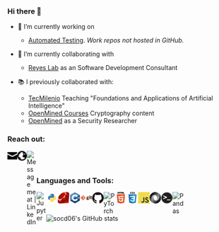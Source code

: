 ### Hi there 👋

- :construction_worker: I’m currently working on
   - [Automated Testing](https://www.ipgphotonics.com/). *Work repos not hosted in GitHub.*
  
- :handshake: I’m currently collaborating with
   - [Reyes Lab](http://reyeslab.github.io/) as an Software Development Consultant

- :books: I previously collaborated with:
   - [TecMilenio](https://tecmilenio.mx/es/master-en-inteligencia-artificial) Teaching "Foundations and Applications of Artificial Intelligence"
   - [OpenMined Courses](https://courses.openmined.org/) Cryptography content 
   - [OpenMined](https://github.com/OpenMined/) as a Security Researcher

### Reach out:

[<img align="left" alt="Email me" width="22px" src="https://raw.githubusercontent.com/iconic/open-iconic/master/svg/envelope-closed.svg" />][email]
[<img align="left" alt="Portfolio" width="22px" src="https://raw.githubusercontent.com/iconic/open-iconic/master/svg/globe.svg" />][website]
[<img align="left" alt="Message me at | LinkedIn" width="22px" src="https://cdn.jsdelivr.net/npm/simple-icons@v3/icons/linkedin.svg" />][linkedin]

<br />
<br />

### Languages and Tools:

[<img align="left" alt="Jupyter" width="22px" src="https://upload.wikimedia.org/wikipedia/commons/thumb/3/38/Jupyter_logo.svg/1200px-Jupyter_logo.svg.png" />][private-ml]
[<img align="left" alt="Python" width="26px" src="https://raw.githubusercontent.com/github/explore/80688e429a7d4ef2fca1e82350fe8e3517d3494d/topics/python/python.png" />][hospital-beds]
[<img align="left" alt="Ruby" width="26px" src="https://raw.githubusercontent.com/github/explore/80688e429a7d4ef2fca1e82350fe8e3517d3494d/topics/ruby/ruby.png" />][reyes-lab]
[<img align="left" alt="C++" width="26px" src="https://raw.githubusercontent.com/github/explore/80688e429a7d4ef2fca1e82350fe8e3517d3494d/topics/cpp/cpp.png" />][dcm]
[<img align="left" alt="Git" width="26px" src="https://raw.githubusercontent.com/github/explore/80688e429a7d4ef2fca1e82350fe8e3517d3494d/topics/git/git.png" />][sims]
[<img align="left" alt="GitHub" width="26px" src="https://raw.githubusercontent.com/github/explore/78df643247d429f6cc873026c0622819ad797942/topics/github/github.png" />][sims]
[<img align="left" alt="PyTorch" width="26px" src="https://pytorch.org/assets/images/pytorch-logo.png" />][private-ml]
[<img align="left" alt="HTML5" width="26px" src="https://raw.githubusercontent.com/github/explore/80688e429a7d4ef2fca1e82350fe8e3517d3494d/topics/html/html.png" />][website]
[<img align="left" alt="CSS3" width="26px" src="https://raw.githubusercontent.com/github/explore/80688e429a7d4ef2fca1e82350fe8e3517d3494d/topics/css/css.png" />][website]
[<img align="left" alt="JavaScript" width="26px" src="https://raw.githubusercontent.com/github/explore/80688e429a7d4ef2fca1e82350fe8e3517d3494d/topics/javascript/javascript.png" />][recalls]
[<img align="left" alt="HTML5" width="26px" src="https://raw.githubusercontent.com/github/explore/80688e429a7d4ef2fca1e82350fe8e3517d3494d/topics/json/json.png" />][recalls]
[<img align="left" alt="Shell" width="26px" src="https://raw.githubusercontent.com/github/explore/80688e429a7d4ef2fca1e82350fe8e3517d3494d/topics/terminal/terminal.png" />][sims]
[<img align="left" alt="Pandas" width="26px" src="https://s3-ap-south-1.amazonaws.com/av-blog-media/wp-content/uploads/2018/03/pandas.jpg" />][med-data]

<br />
<br />



![socd06's GitHub stats](https://github-readme-stats.vercel.app/api?username=socd06&show_icons=true&hide_border=true)

[email]: mailto:csalgado@uwo.ca
[website]: https://socd06.github.io/
[linkedin]: https://linkedin.com/in/eng-socd
[private-ml]: https://github.com/socd06/private_nlp
[hospital-beds]: https://github.com/socd06/hospital-beds
[sims]: https://github.com/socd06/lennard-jones-sims
[reyes-lab]: https://github.com/reyeslab/reyeslab.github.io
[dcm]: https://github.com/socd06/DCMBoneVolRenderer
[recalls]: https://github.com/socd06/recalls
[med-data]: https://github.com/socd06/medical-nlp


<!--
**socd06/socd06** is a ✨ _special_ ✨ repository because its `README.md` (this file) appears on your GitHub profile.

Here are some ideas to get you started:

- 🔭 I’m currently working on ...
- 🌱 I’m currently learning ...
- 👯 I’m looking to collaborate on ...
- 🤔 I’m looking for help with ...
- 💬 Ask me about ...
- 📫 How to reach me: ...
- 😄 Pronouns: ...
- ⚡ Fun fact: ...
-->
